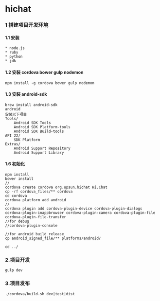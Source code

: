 hichat
==========

### 1 搭建项目开发环境

#### 1.1 安装
    * node.js
    * ruby
    * python
    * jdk
#### 1.2 安装 cordova bower gulp nodemon
    npm install -g cordova bower gulp nodemon
#### 1.3 安装 android-sdk 
    brew install android-sdk
    android 
    安装以下项目
    Tools/
        Android SDK Tools
        Android SDK Platform-tools
        Android SDK Build-tools
    API 22/
        SDK Platform
    Extras/
        Android Support Repository
        Android Support Library
#### 1.6 初始化
    npm install
    bower install
    //
    cordova create cordova org.upsun.hichat Hi.Chat
    cp -rf cordova_files/** cordova
    cd cordova
    cordova platform add android
    //
    cordova plugin add cordova-plugin-device cordova-plugin-dialogs cordova-plugin-inappbrowser cordova-plugin-camera cordova-plugin-file cordova-plugin-file-transfer
    //for debug 
    //cordova-plugin-console
    
    //for android build release       
    cp android_signed_file/** platforms/android/
    
    cd ../
    
### 2.项目开发
    gulp dev

### 3.项目发布
    ./cordova/build.sh dev|test|dist



